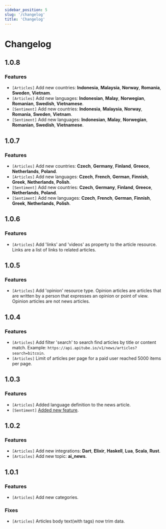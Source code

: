 ```yaml
---
sidebar_position: 5
slug: '/changelog'
title: 'Changelog'
---
```


# Changelog

## 1.0.8

### Features

- `[Articles]` Add new countries: **Indonesia**, **Malaysia**, **Norway**, **Romania**, **Sweden**, **Vietnam**.
- `[Articles]` Add new languages: **Indonesian**, **Malay**, **Norwegian**, **Romanian**, **Swedish**, **Vietnamese**.
- `[Sentiment]` Add new countries: **Indonesia**, **Malaysia**, **Norway**, **Romania**, **Sweden**, **Vietnam**.
- `[Sentiment]` Add new languages: **Indonesian**, **Malay**, **Norwegian**, **Romanian**, **Swedish**, **Vietnamese**.

## 1.0.7

### Features

- `[Articles]` Add new countries: **Czech**, **Germany**, **Finland**, **Greece**, **Netherlands**, **Poland**.
- `[Articles]` Add new languages: **Czech**, **French**, **German**, **Finnish**, **Greek**, **Netherlands**, **Polish**.
- `[Sentiment]` Add new countries: **Czech**, **Germany**, **Finland**, **Greece**, **Netherlands**, **Poland**.
- `[Sentiment]` Add new languages: **Czech**, **French**, **German**, **Finnish**, **Greek**, **Netherlands**, **Polish**.

## 1.0.6

### Features

- `[Articles]` Add 'links' and 'videos' as property to the article resource. Links are a list of links to related articles.

## 1.0.5

### Features

- `[Articles]` Add 'opinion' resource type. Opinion articles are articles that are written by a person that expresses an opinion or point of view. Opinion articles are not news articles.

## 1.0.4

### Features

- `[Articles]` Add filter 'search' to search find articles by title or content match. Example: `https://api.apitube.io/v1/news/articles?search=bitcoin`.
- `[Articles]` Limit of articles per page for a paid user reached 5000 items per page.

## 1.0.3

### Features

- `[Articles]` Added language definition to the news article.
- `[Sentiment]` [Added new feature](/api-reference/sentiment).

## 1.0.2

### Features

- `[Articles]` Add new integrations: **Dart**, **Elixir**, **Haskell**, **Lua**, **Scala**, **Rust**.
- `[Articles]` Add new topic: **ai_news**.

## 1.0.1

### Features

- `[Articles]` Add new categories.

### Fixes

- `[Articles]` Articles body text(with tags) now trim data.

